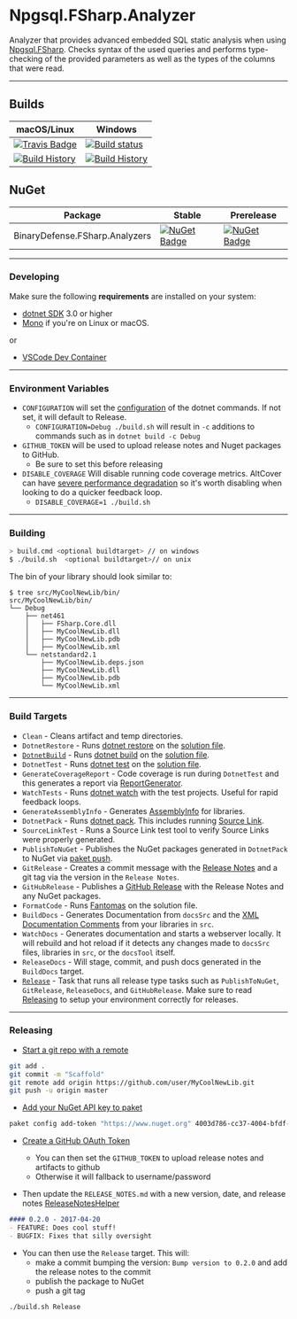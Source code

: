 # Npgsql.FSharp.Analyzer

Analyzer that provides advanced embedded SQL static analysis when using [Npgsql.FSharp](https://github.com/Zaid-Ajaj/Npgsql.FSharp). Checks syntax of the used queries and performs type-checking of the provided parameters as well as the types of the columns that were read.

---

## Builds

macOS/Linux | Windows
--- | ---
[![Travis Badge](https://travis-ci.org/TheAngryByrd/BinaryDefense.FSharp.Analyzers.svg?branch=master)](https://travis-ci.org/TheAngryByrd/BinaryDefense.FSharp.Analyzers) | [![Build status](https://ci.appveyor.com/api/projects/status/github/TheAngryByrd/BinaryDefense.FSharp.Analyzers?svg=true)](https://ci.appveyor.com/project/TheAngryByrd/BinaryDefense.FSharp.Analyzers)
[![Build History](https://buildstats.info/travisci/chart/TheAngryByrd/BinaryDefense.FSharp.Analyzers)](https://travis-ci.org/TheAngryByrd/BinaryDefense.FSharp.Analyzers/builds) | [![Build History](https://buildstats.info/appveyor/chart/TheAngryByrd/BinaryDefense.FSharp.Analyzers)](https://ci.appveyor.com/project/TheAngryByrd/BinaryDefense.FSharp.Analyzers)

## NuGet

Package | Stable | Prerelease
--- | --- | ---
BinaryDefense.FSharp.Analyzers | [![NuGet Badge](https://buildstats.info/nuget/BinaryDefense.FSharp.Analyzers)](https://www.nuget.org/packages/BinaryDefense.FSharp.Analyzers/) | [![NuGet Badge](https://buildstats.info/nuget/BinaryDefense.FSharp.Analyzers?includePreReleases=true)](https://www.nuget.org/packages/BinaryDefense.FSharp.Analyzers/)

---

### Developing

Make sure the following **requirements** are installed on your system:

- [dotnet SDK](https://www.microsoft.com/net/download/core) 3.0 or higher
- [Mono](http://www.mono-project.com/) if you're on Linux or macOS.

or

- [VSCode Dev Container](https://code.visualstudio.com/docs/remote/containers)


---

### Environment Variables

- `CONFIGURATION` will set the [configuration](https://docs.microsoft.com/en-us/dotnet/core/tools/dotnet-build?tabs=netcore2x#options) of the dotnet commands.  If not set, it will default to Release.
  - `CONFIGURATION=Debug ./build.sh` will result in `-c` additions to commands such as in `dotnet build -c Debug`
- `GITHUB_TOKEN` will be used to upload release notes and Nuget packages to GitHub.
  - Be sure to set this before releasing
- `DISABLE_COVERAGE` Will disable running code coverage metrics.  AltCover can have [severe performance degradation](https://github.com/SteveGilham/altcover/issues/57) so it's worth disabling when looking to do a quicker feedback loop.
  - `DISABLE_COVERAGE=1 ./build.sh`


---

### Building


```sh
> build.cmd <optional buildtarget> // on windows
$ ./build.sh  <optional buildtarget>// on unix
```

The bin of your library should look similar to:

```
$ tree src/MyCoolNewLib/bin/
src/MyCoolNewLib/bin/
└── Debug
    ├── net461
    │   ├── FSharp.Core.dll
    │   ├── MyCoolNewLib.dll
    │   ├── MyCoolNewLib.pdb
    │   ├── MyCoolNewLib.xml
    └── netstandard2.1
        ├── MyCoolNewLib.deps.json
        ├── MyCoolNewLib.dll
        ├── MyCoolNewLib.pdb
        └── MyCoolNewLib.xml

```

---

### Build Targets

- `Clean` - Cleans artifact and temp directories.
- `DotnetRestore` - Runs [dotnet restore](https://docs.microsoft.com/en-us/dotnet/core/tools/dotnet-restore?tabs=netcore2x) on the [solution file](https://docs.microsoft.com/en-us/visualstudio/extensibility/internals/solution-dot-sln-file?view=vs-2019).
- [`DotnetBuild`](#Building) - Runs [dotnet build](https://docs.microsoft.com/en-us/dotnet/core/tools/dotnet-build?tabs=netcore2x) on the [solution file](https://docs.microsoft.com/en-us/visualstudio/extensibility/internals/solution-dot-sln-file?view=vs-2019).
- `DotnetTest` - Runs [dotnet test](https://docs.microsoft.com/en-us/dotnet/core/tools/dotnet-test?tabs=netcore21) on the [solution file](https://docs.microsoft.com/en-us/visualstudio/extensibility/internals/solution-dot-sln-file?view=vs-2019).
- `GenerateCoverageReport` - Code coverage is run during `DotnetTest` and this generates a report via [ReportGenerator](https://github.com/danielpalme/ReportGenerator).
- `WatchTests` - Runs [dotnet watch](https://docs.microsoft.com/en-us/aspnet/core/tutorials/dotnet-watch?view=aspnetcore-3.0) with the test projects. Useful for rapid feedback loops.
- `GenerateAssemblyInfo` - Generates [AssemblyInfo](https://docs.microsoft.com/en-us/dotnet/api/microsoft.visualbasic.applicationservices.assemblyinfo?view=netframework-4.8) for libraries.
- `DotnetPack` - Runs [dotnet pack](https://docs.microsoft.com/en-us/dotnet/core/tools/dotnet-pack). This includes running [Source Link](https://github.com/dotnet/sourcelink).
- `SourceLinkTest` - Runs a Source Link test tool to verify Source Links were properly generated.
- `PublishToNuGet` - Publishes the NuGet packages generated in `DotnetPack` to NuGet via [paket push](https://fsprojects.github.io/Paket/paket-push.html).
- `GitRelease` - Creates a commit message with the [Release Notes](https://fake.build/apidocs/v5/fake-core-releasenotes.html) and a git tag via the version in the `Release Notes`.
- `GitHubRelease` - Publishes a [GitHub Release](https://help.github.com/en/articles/creating-releases) with the Release Notes and any NuGet packages.
- `FormatCode` - Runs [Fantomas](https://github.com/fsprojects/fantomas) on the solution file.
- `BuildDocs` - Generates Documentation from `docsSrc` and the [XML Documentation Comments](https://docs.microsoft.com/en-us/dotnet/csharp/programming-guide/xmldoc/) from your libraries in `src`.
- `WatchDocs` - Generates documentation and starts a webserver locally.  It will rebuild and hot reload if it detects any changes made to `docsSrc` files, libraries in `src`, or the `docsTool` itself.
- `ReleaseDocs` - Will stage, commit, and push docs generated in the `BuildDocs` target.
- [`Release`](#Releasing) - Task that runs all release type tasks such as `PublishToNuGet`, `GitRelease`, `ReleaseDocs`, and `GitHubRelease`. Make sure to read [Releasing](#Releasing) to setup your environment correctly for releases.
---


### Releasing

- [Start a git repo with a remote](https://help.github.com/articles/adding-an-existing-project-to-github-using-the-command-line/)

```sh
git add .
git commit -m "Scaffold"
git remote add origin https://github.com/user/MyCoolNewLib.git
git push -u origin master
```

- [Add your NuGet API key to paket](https://fsprojects.github.io/Paket/paket-config.html#Adding-a-NuGet-API-key)

```sh
paket config add-token "https://www.nuget.org" 4003d786-cc37-4004-bfdf-c4f3e8ef9b3a
```

- [Create a GitHub OAuth Token](https://help.github.com/articles/creating-a-personal-access-token-for-the-command-line/)
  - You can then set the `GITHUB_TOKEN` to upload release notes and artifacts to github
  - Otherwise it will fallback to username/password

- Then update the `RELEASE_NOTES.md` with a new version, date, and release notes [ReleaseNotesHelper](https://fsharp.github.io/FAKE/apidocs/fake-releasenoteshelper.html)

```markdown
#### 0.2.0 - 2017-04-20
- FEATURE: Does cool stuff!
- BUGFIX: Fixes that silly oversight
```

- You can then use the `Release` target.  This will:
  - make a commit bumping the version:  `Bump version to 0.2.0` and add the release notes to the commit
  - publish the package to NuGet
  - push a git tag

```sh
./build.sh Release
```


